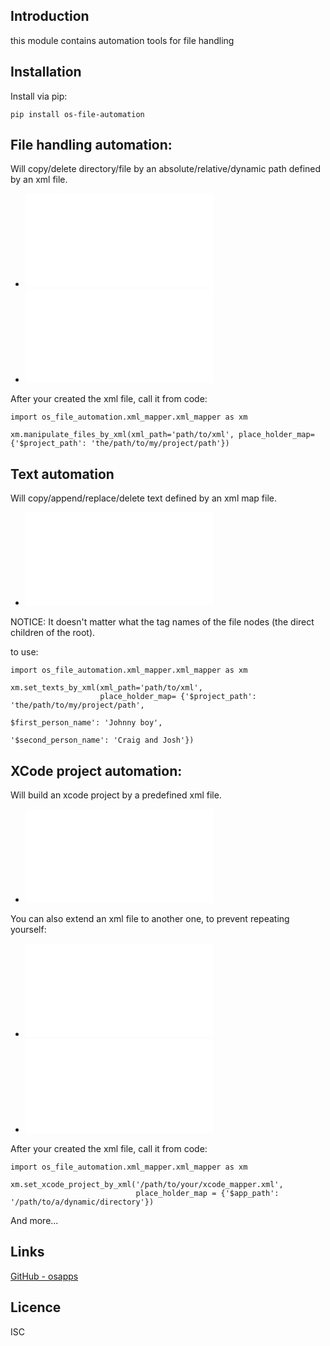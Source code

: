 Introduction
------------

this module contains automation tools for file handling

## Installation
Install via pip:

    pip install os-file-automation


## File handling automation:
   
Will copy/delete directory/file by an absolute/relative/dynamic path defined by an xml file.

- ![xml example of copy](/examples/file_mapper/file_mapper_xml_copy.xml)
- ![xml delete example](/examples/file_mapper/file_mapper_xml_delete.xml)

After your created the xml file, call it from code:
    
    import os_file_automation.xml_mapper.xml_mapper as xm
 
    xm.manipulate_files_by_xml(xml_path='path/to/xml', place_holder_map= {'$project_path': 'the/path/to/my/project/path'})
        

## Text automation

Will copy/append/replace/delete text defined by an xml map file.

- ![An example of an xml file](/examples/text_mapper/text_mapper_xml_example.xml)
     
NOTICE: It doesn't matter what the tag names of the file nodes (the direct children of the root). 
    
to use:
    
    import os_file_automation.xml_mapper.xml_mapper as xm
 
    xm.set_texts_by_xml(xml_path='path/to/xml',
                        place_holder_map= {'$project_path': 'the/path/to/my/project/path',
                                                                      $first_person_name': 'Johnny boy',
                                                                     '$second_person_name': 'Craig and Josh'})

## XCode project automation:
   
Will build an xcode project by a predefined xml file.

- ![xml example 1](/examples/xcode_mapper/xcode_mapper_xml_example.xml)

You can also extend an xml file to another one, to prevent repeating yourself:
- ![xml example 2](/examples/xcode_mapper/xcode_mapper_xml_example_2.xml)
- ![xml example 2 extension file](/examples/xcode_mapper/shared_mapper.xml)


After your created the xml file, call it from code:
    
    import os_file_automation.xml_mapper.xml_mapper as xm
 
    xm.set_xcode_project_by_xml('/path/to/your/xcode_mapper.xml',
                                place_holder_map = {'$app_path': '/path/to/a/dynamic/directory'})

        
           

And more...


## Links
[GitHub - osapps](https://github.com/osfunapps)

## Licence
ISC